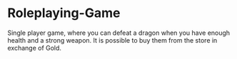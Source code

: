 # Roleplaying-Game
Single player game, where you can defeat a dragon when you have enough health and a strong weapon. It is possible to buy them from the store in exchange of Gold.
